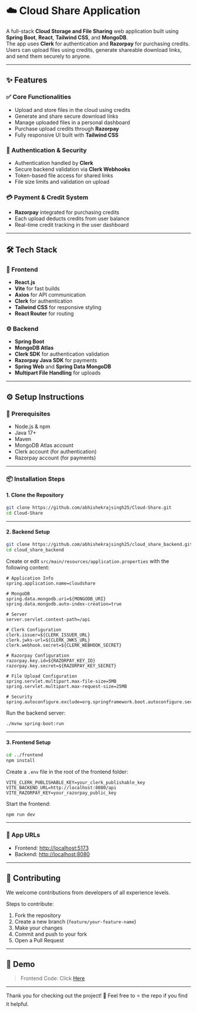# ☁️ Cloud Share Application

A full-stack **Cloud Storage and File Sharing** web application built using **Spring Boot**, **React**, **Tailwind CSS**, and **MongoDB**.  
The app uses **Clerk** for authentication and **Razorpay** for purchasing credits.  
Users can upload files using credits, generate shareable download links, and send them securely to anyone.

---

## ✨ Features

### ✅ Core Functionalities

- Upload and store files in the cloud using credits  
- Generate and share secure download links  
- Manage uploaded files in a personal dashboard  
- Purchase upload credits through **Razorpay**  
- Fully responsive UI built with **Tailwind CSS**

### 🔐 Authentication & Security

- Authentication handled by **Clerk**  
- Secure backend validation via **Clerk Webhooks**  
- Token-based file access for shared links  
- File size limits and validation on upload

### 💳 Payment & Credit System

- **Razorpay** integrated for purchasing credits  
- Each upload deducts credits from user balance  
- Real-time credit tracking in the user dashboard

---

## 🛠 Tech Stack

### 💅️ Frontend

- **React.js**  
- **Vite** for fast builds  
- **Axios** for API communication  
- **Clerk** for authentication  
- **Tailwind CSS** for responsive styling  
- **React Router** for routing

### ⚙️ Backend

- **Spring Boot**  
- **MongoDB Atlas**  
- **Clerk SDK** for authentication validation  
- **Razorpay Java SDK** for payments  
- **Spring Web** and **Spring Data MongoDB**  
- **Multipart File Handling** for uploads

---

## ⚙️ Setup Instructions

### 🔧 Prerequisites

- Node.js & npm  
- Java 17+  
- Maven  
- MongoDB Atlas account  
- Clerk account (for authentication)  
- Razorpay account (for payments)

---

### 📦 Installation Steps

#### 1. Clone the Repository

```bash
git clone https://github.com/abhishekrajsingh25/Cloud-Share.git
cd Cloud-Share
```

---

#### 2. Backend Setup

```bash
git clone https://github.com/abhishekrajsingh25/cloud_share_backend.git
cd cloud_share_backend
```

Create or edit `src/main/resources/application.properties` with the following content:

```properties
# Application Info
spring.application.name=cloudshare

# MongoDB
spring.data.mongodb.uri=${MONGODB_URI}
spring.data.mongodb.auto-index-creation=true

# Server
server.servlet.context-path=/api

# Clerk Configuration
clerk.issuer=${CLERK_ISSUER_URL}
clerk.jwks-url=${CLERK_JWKS_URL}
clerk.webhook.secret=${CLERK_WEBHOOK_SECRET}

# Razorpay Configuration
razorpay.key.id=${RAZORPAY_KEY_ID}
razorpay.key.secret=${RAZORPAY_KEY_SECRET}

# File Upload Configuration
spring.servlet.multipart.max-file-size=5MB
spring.servlet.multipart.max-request-size=25MB

# Security
spring.autoconfigure.exclude=org.springframework.boot.autoconfigure.security.servlet.UserDetailsServiceAutoConfiguration
```

Run the backend server:

```bash
./mvnw spring-boot:run
```

---

#### 3. Frontend Setup

```bash
cd ../frontend
npm install
```

Create a `.env` file in the root of the frontend folder:

```env
VITE_CLERK_PUBLISHABLE_KEY=your_clerk_publishable_key
VITE_BACKEND_URL=http://localhost:8080/api
VITE_RAZORPAY_KEY=your_razorpay_public_key
```

Start the frontend:

```bash
npm run dev
```

---

### 🔄 App URLs

* Frontend: [http://localhost:5173](http://localhost:5173)
* Backend: [http://localhost:8080](http://localhost:8080)

---


## 🤝 Contributing

We welcome contributions from developers of all experience levels.

Steps to contribute:

1. Fork the repository
2. Create a new branch (`feature/your-feature-name`)
3. Make your changes
4. Commit and push to your fork
5. Open a Pull Request

---

## 📸 Demo

> Frontend Code: Click <a href="https://github.com/abhishekrajsingh25/Cloud-Share" >Here</a>

---

Thank you for checking out the project! 🙌
Feel free to ⭐ the repo if you find it helpful.
